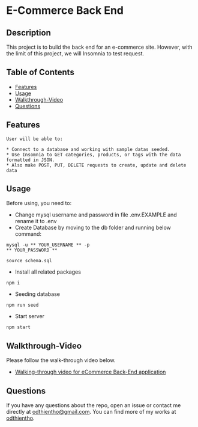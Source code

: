 # E-Commerce Back End

## Description

This project is to build the back end for an e-commerce site. However, with the limit of this project, we will Insomnia to test request.

## Table of Contents
  - [Features](#features)
  - [Usage](#usage)
  - [Walkthrough-Video](#walkthrough-video)
  - [Questions](#questions)

## Features

```
User will be able to:

* Connect to a database and working with sample datas seeded.
* Use Insomnia to GET categories, products, or tags with the data formatted in JSON.
* Also make POST, PUT, DELETE requests to create, update and delete data
```
## Usage

Before using, you need to:
* Change mysql username and password in file .env.EXAMPLE and rename it to .env
* Create Database by moving to the db folder and running below command:

```
mysql -u ** YOUR_USERNAME ** -p 
** YOUR_PASSWORD **

source schema.sql
```
* Install all related packages
```
npm i
```
* Seeding database
```
npm run seed
```
* Start server
```
npm start
```

## Walkthrough-Video

Please follow the walk-through video below.

- [Walking-through video for eCommerce Back-End application](https://drive.google.com/file/d/1oKQoC0oeZSAn54cGxOyBE0RQZFgv2uoF/view)

## Questions
If you have any questions about the repo, open an issue or contact me directly at odthientho@gmail.com. You can find more of my works at [odthientho](https://github.com/odthientho/).